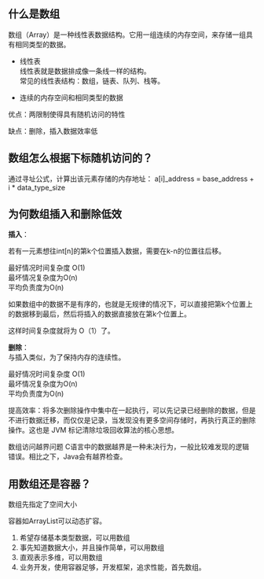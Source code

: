 ## 什么是数组
数组（Array）是一种线性表数据结构。它用一组连续的内存空间，来存储一组具有相同类型的数据。

- 线性表  
    线性表就是数据排成像一条线一样的结构。  
    常见的线性表结构：数组，链表、队列、栈等。

- 连续的内存空间和相同类型的数据

优点：两限制使得具有随机访问的特性  

缺点：删除，插入数据效率低

## 数组怎么根据下标随机访问的？

通过寻址公式，计算出该元素存储的内存地址：
a[i]_address = base_address + i * data_type_size

## 为何数组插入和删除低效
**插入**：  

若有一元素想往int[n]的第k个位置插入数据，需要在k-n的位置往后移。  

最好情况时间复杂度 O(1)  
最坏情况复杂度为O(n)  
平均负责度为O(n)  

如果数组中的数据不是有序的，也就是无规律的情况下，可以直接把第k个位置上的数据移到最后，然后将插入的数据直接放在第k个位置上。

这样时间复杂度就将为 O（1）了。

**删除**：  
与插入类似，为了保持内存的连续性。  

最好情况时间复杂度 O(1)  
最坏情况复杂度为O(n)  
平均负责度为O(n)  

提高效率：将多次删除操作中集中在一起执行，可以先记录已经删除的数据，但是不进行数据迁移，而仅仅是记录，当发现没有更多空间存储时，再执行真正的删除操作。这也是 JVM 标记清除垃圾回收算法的核心思想。  

数组访问越界问题
C语言中的数据越界是一种未决行为，一般比较难发现的逻辑错误。相比之下，Java会有越界检查。

## 用数组还是容器？
数组先指定了空间大小  

容器如ArrayList可以动态扩容。  

1. 希望存储基本类型数据，可以用数组
2. 事先知道数据大小，并且操作简单，可以用数组
3. 直观表示多维，可以用数组
4. 业务开发，使用容器足够，开发框架，追求性能，首先数组。